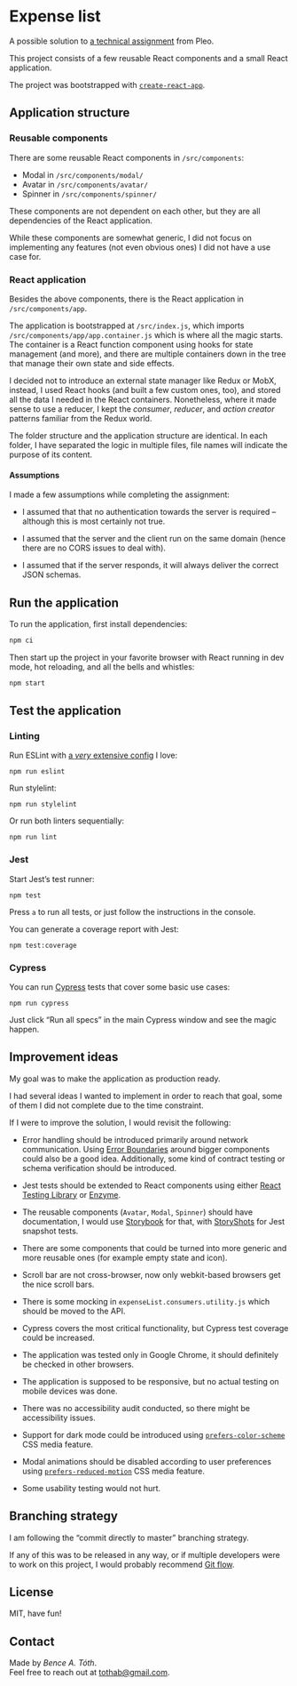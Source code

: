 # Expense list

A possible solution to [a technical assignment](https://github.com/pleo-io/frontend-challenge) from Pleo.

This project consists of a few reusable React components and a small React application.

The project was bootstrapped with [`create-react-app`](https://github.com/facebook/create-react-app).

## Application structure

### Reusable components

There are some reusable React components in `/src/components`:
- Modal in `/src/components/modal/`
- Avatar in `/src/components/avatar/`
- Spinner in `/src/components/spinner/`

These components are not dependent on each other, but they are all dependencies of the React application.

While these components are somewhat generic, I did not focus on implementing any features (not even obvious ones) I did not have a use case for.

### React application

Besides the above components, there is the React application in `/src/components/app`.

The application is bootstrapped at `/src/index.js`, which imports `/src/components/app/app.container.js` which is where all the magic starts. The container is a React function component using hooks for state management (and more), and there are multiple containers down in the tree that manage their own state and side effects.

I decided not to introduce an external state manager like Redux or MobX, instead, I used React hooks (and built a few custom ones, too), and stored all the data I needed in the React containers. Nonetheless, where it made sense to use a reducer, I kept the _consumer_, _reducer_, and _action creator_ patterns familiar from the Redux world.

The folder structure and the application structure are identical. In each folder, I have separated the logic in multiple files, file names will indicate the purpose of its content.

#### Assumptions

I made a few assumptions while completing the assignment:

- I assumed that that no authentication towards the server is required – although this is most certainly not true.

- I assumed that the server and the client run on the same domain (hence there are no CORS issues to deal with).

- I assumed that if the server responds, it will always deliver the correct JSON schemas.

## Run the application

To run the application, first install dependencies:
```bash
npm ci
```

Then start up the project in your favorite browser with React running in dev mode, hot reloading, and all the bells and whistles:
```bash
npm start
```

## Test the application

### Linting

Run ESLint with [a _very_ extensive config](https://www.npmjs.com/package/@agillic/eslint-config) I love:
```
npm run eslint
```

Run stylelint:
```
npm run stylelint
```

Or run both linters sequentially:
```
npm run lint
```

### Jest

Start Jest’s test runner:

```
npm test
```

Press `a` to run all tests, or just follow the instructions in the console.

You can generate a coverage report with Jest:
```
npm test:coverage
```

### Cypress

You can run [Cypress](https://www.cypress.io/) tests that cover some basic use cases:
```
npm run cypress
```
Just click “Run all specs” in the main Cypress window and see the magic happen.

## Improvement ideas

My goal was to make the application as production ready.

I had several ideas I wanted to implement in order to reach that goal, some of them I did not complete due to the time constraint.

If I were to improve the solution, I would revisit the following:
- Error handling should be introduced primarily around network communication. Using [Error Boundaries](https://reactjs.org/docs/error-boundaries.html) around bigger components could also be a good idea. Additionally, some kind of contract testing or schema verification should be introduced.

- Jest tests should be extended to React components using either [React Testing Library](https://testing-library.com/docs/react-testing-library/intro) or [Enzyme](https://airbnb.io/enzyme/).

- The reusable components (`Avatar`, `Modal`, `Spinner`) should have documentation, I would use [Storybook](https://storybook.js.org/) for that, with [StoryShots](https://storybook.js.org/docs/testing/structural-testing/#using-storyshots) for Jest snapshot tests.

- There are some components that could be turned into more generic and more reusable ones (for example empty state and icon).

- Scroll bar are not cross-browser, now only webkit-based browsers get the nice scroll bars.

- There is some mocking in `expenseList.consumers.utility.js` which should be moved to the API.

- Cypress covers the most critical functionality, but Cypress test coverage could be increased.

- The application was tested only in Google Chrome, it should definitely be checked in other browsers.

- The application is supposed to be responsive, but no actual testing on mobile devices was done.

- There was no accessibility audit conducted, so there might be accessibility issues.

- Support for dark mode could be introduced using [`prefers-color-scheme`](https://developer.mozilla.org/en-US/docs/Web/CSS/@media/prefers-color-scheme) CSS media feature.

- Modal animations should be disabled according to user preferences using [`prefers-reduced-motion`](https://developer.mozilla.org/en-US/docs/Web/CSS/@media/prefers-reduced-motion) CSS media feature.

- Some usability testing would not hurt.

## Branching strategy

I am following the “commit directly to master” branching strategy.

If any of this was to be released in any way, or if multiple developers were to work on this project, I would probably recommend [Git flow](https://datasift.github.io/gitflow/IntroducingGitFlow.html).

## License

MIT, have fun!

## Contact

Made by _Bence A. Tóth_.<br />
Feel free to reach out at tothab@gmail.com.
